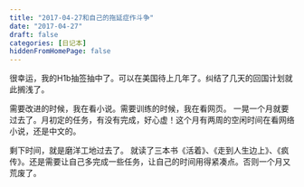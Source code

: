 ```yaml
---
title: "2017-04-27和自己的拖延症作斗争"
date: "2017-04-27"
draft: false
categories: [日记本]
hiddenFromHomePage: false
---
```

很幸运，我的H1b抽签抽中了。可以在美国待上几年了。纠结了几天的回国计划就此搁浅了。

需要改进的时候，我在看小说。需要训练的时候，我在看网页。 一晃一个月就要过去了。月初定的任务，有没有完成，好心虚！这个月有两周的空闲时间在看网络小说，还是中文的。

剩下时间，就是磨洋工地过去了。 就读了三本书《活着》、《走到人生边上》、《疯传》。还是需要让自己多完成一些任务，让自己的时间用得紧凑点。否则一个月又荒废了。

